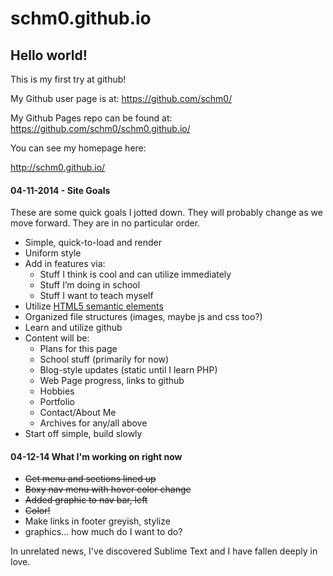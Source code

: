schm0.github.io
===============

## Hello world!

This is my first try at github!

My Github user page is at: 
https://github.com/schm0/

My Github Pages repo can be found at:  
https://github.com/schm0/schm0.github.io/

You can see my homepage here:

http://schm0.github.io/

#### 04-11-2014 - Site Goals
These are some quick goals I jotted down. They will probably change as we move forward. They are in no particular order.

* Simple, quick-to-load and render
* Uniform style
* Add in features via:
  * Stuff I think is cool and can utilize immediately
  * Stuff I’m doing in school
  * Stuff I want to teach myself
* Utilize <a href="http://www.w3schools.com/html/html5_semantic_elements.asp">HTML5 semantic elements</a>
* Organized file structures (images, maybe js and css too?)
* Learn and utilize github
* Content will be:
  * Plans for this page
  * School stuff (primarily for now)
  * Blog-style updates (static until I learn PHP)
  * Web Page progress, links to github
  * Hobbies
  * Portfolio
  * Contact/About Me
  * Archives for any/all above
* Start off simple, build slowly

#### 04-12-14 What I'm working on right now

* ~~Get menu and sections lined up~~
* ~~Boxy nav menu with hover color change~~
* ~~Added graphic to nav bar, left~~
* ~~Color!~~
* Make links in footer greyish, stylize
* graphics... how much do I want to do?

In unrelated news, I've discovered Sublime Text and I have fallen deeply in love.